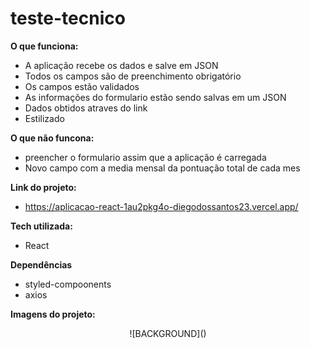 # teste-tecnico

**O que funciona:**
- A aplicação recebe os dados e salve em JSON
- Todos os campos são de preenchimento obrigatório
- Os campos estão validados
- As informações do formulario estão sendo salvas em um JSON
- Dados obtidos atraves do link
- Estilizado

**O que não funcona:**
- preencher o formulario assim que a aplicação é carregada
- Novo campo com a media mensal da pontuação total de cada mes

**Link do projeto:**
- https://aplicacao-react-1au2pkg4o-diegodossantos23.vercel.app/

**Tech utilizada:**
- React

**Dependências**
- styled-compoonents
- axios

**Imagens do projeto:**

<div align="center">
  ![BACKGROUND]()  
</div>
